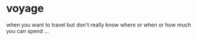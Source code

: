 # voyage
when you want to travel but don't really know where or when or how much you can spend ... 
